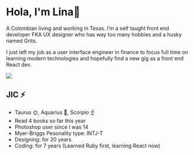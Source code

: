 # Hola, I'm Lina👋

<!--
**linazoo/linazoo** is a ✨ _special_ ✨ repository because its `README.md` (this file) appears on your GitHub profile.-->

A Colombian living and working in Texas. I’m a self taught front end developer FKA UX designer who has way too many hobbies and a husky named Grits. 

I just left my job as a user interface engineer in finance to focus full time on learning modern technologies and hopefully find a new gig as a front end React dev. 


![](https://img.buzzfeed.com/buzzfeed-static/static/2014-04/tmp/webdr02/3/11/a72d277fcc18112018e393946827bf97-12.jpg)
## JIC ⚡
- Taurus 🌞, Aquarius 🌚, Scorpio ☝
- Read 4 books so far this year
- Photoshop user since I was 14
- Myer-Briggs Pesonality type: INTJ-T 
- Designing: for 20 years
- Coding: for 7 years (Learned Ruby first, learning React now)





